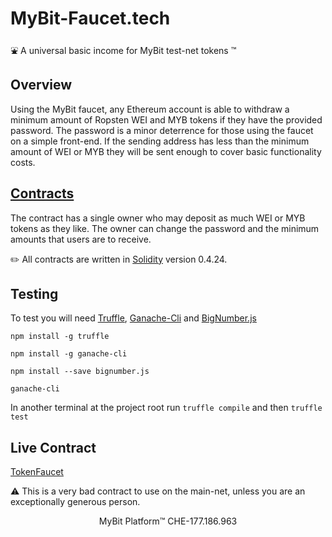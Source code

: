 # MyBit-Faucet.tech
:fountain: A universal basic income for MyBit test-net tokens :tm:

## Overview
Using the MyBit faucet, any Ethereum account is able to withdraw a minimum amount of Ropsten WEI and MYB tokens if they have the provided password. The password is a minor deterrence for those using the faucet on a simple front-end. If the sending address has less than the minimum amount of WEI or MYB they will be sent enough to cover basic functionality costs.

## [Contracts](contracts)
The contract has a single owner who may deposit as much WEI or MYB tokens as they like. The owner can change the password and the minimum amounts that users are to receive.

✏️ All contracts are written in [Solidity](https://solidity.readthedocs.io/en/v0.4.24/) version 0.4.24.

## Testing
To test you will need [Truffle](https://www.truffleframework.com/truffle),  [Ganache-Cli](https://www.truffleframework.com/ganache) and [BigNumber.js](https://github.com/MikeMcl/bignumber.js/)

`npm install -g truffle`

`npm install -g ganache-cli`

`npm install --save bignumber.js`

`ganache-cli`

In another terminal at the project root run `truffle compile` and then `truffle test`

## Live Contract
[TokenFaucet](https://ropsten.etherscan.io/address/0x564a7464b6ea98259aae1ad4aa8a11ca9b502cf8#code)

:warning:  This is a very bad contract to use on the main-net, unless you are an exceptionally generous person.

<p align="center">
MyBit Platform™ CHE-177.186.963<br/>
</p>
